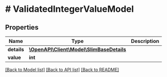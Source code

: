 # # ValidatedIntegerValueModel

## Properties

Name | Type | Description | Notes
------------ | ------------- | ------------- | -------------
**details** | [**\OpenAPI\Client\Model\SlimBaseDetails**](SlimBaseDetails.md) |  | [optional]
**value** | **int** |  | [optional]

[[Back to Model list]](../../README.md#models) [[Back to API list]](../../README.md#endpoints) [[Back to README]](../../README.md)
